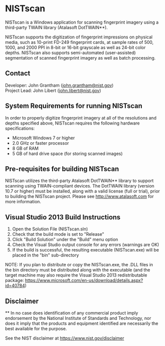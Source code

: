 # NISTscan

NISTscan is a Windows application for scanning fingerprint imagery using a third-party TWAIN library (Atalasoft DotTWAIN**). 

NISTscan supports the digitization of fingerprint impressions on physical media, such as 10-print FD-249 fingerprint cards, at sample rates of 500, 1000, and 2000 PPI in 8-bit or 16-bit grayscale as well as 24-bit color depths. NISTscan also supports semi-automated (user-assisted) segmentation of scanned fingerprint imagery as well as batch processing.


## Contact
Developer:    John Grantham (john.grantham@nist.gov)  
Project Lead: John Libert (john.libert@nist.gov)


## System Requirements for running NISTscan

In order to properly digitize fingerprint imagery at all of the resolutions and depths specified above, NISTscan requires the following hardware specifications:

* Microsoft Windows 7 or higher
* 2.0 GHz or faster processor
* 8 GB of RAM
* 5 GB of hard drive space (for storing scanned images)


## Pre-requisites for building NISTscan

NISTscan utilizes the third-party Atalasoft DotTWAIN** library to support scanning using TWAIN-compliant devices. The DotTWAIN library (version 10.7 or higher) must be installed, along with a valid license (full or trial), prior to building the NISTscan project. Please see http://www.atalasoft.com for more information. 


## Visual Studio 2013 Build Instructions

1. Open the Solution File (NISTscan.sln)
2. Check that the build mode is set to "Release"
3. Click "Build Solution" under the "Build" menu option
4. Check the Visual Studio output console for any errors (warnings are OK)
5. If the build is successful, the resulting executable (NISTscan.exe) will be placed in the "bin" sub-directory

NOTE: If you plan to distribute or copy the NISTscan.exe, the .DLL files in the bin directory must be distributed along with the executable (and the target machine may also require the Visual Studio 2013 redistributable package: https://www.microsoft.com/en-us/download/details.aspx?id=40784)


## Disclaimer

** In no case does identification of any commercial product imply endorsement by the National Institute of Standards and Technology, nor does it imply that the products and equipment identified are necessarily the best available for the purpose.

See the NIST disclaimer at https://www.nist.gov/disclaimer
